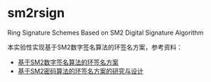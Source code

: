 # sm2rsign
Ring Signature Schemes Based on SM2 Digital Signature Algorithm

本实验性实现基于SM2数字签名算法的环签名方案，参考资料：
- [基于SM2数字签名算法的环签名方案](http://www.jcr.cacrnet.org.cn/CN/10.13868/j.cnki.jcr.000472)
- [基于SM2密码算法的环签名方案的研究与设计](https://www.wangan.com/p/7fyg8kdf13655a55)
